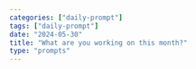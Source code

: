 ```yaml
---
categories: ["daily-prompt"]
tags: ["daily-prompt"]
date: "2024-05-30"
title: "What are you working on this month?"
type: "prompts"
---
```

